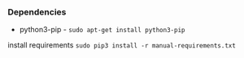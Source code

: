 ### Dependencies

* python3-pip - ```sudo apt-get install python3-pip```

install requirements ```sudo pip3 install -r manual-requirements.txt```
